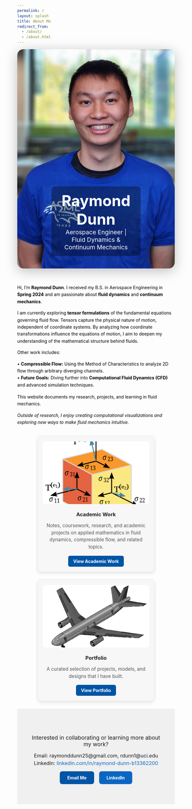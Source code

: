 ```yaml
---
permalink: /
layout: splash
title: About Me 
redirect_from: 
  - /about/
  - /about.html
---
```


<!-- Hero Image with Title Overlay -->
<div style="position:relative; width:100%; max-height:700px; overflow:hidden; border-radius:20px; box-shadow:0 8px 40px rgba(0,0,0,0.25); margin-bottom:50px;">
  <img src="/images/profile.jpg" alt="Raymond Dunn"
       style="width:100%; height:700px; object-fit:cover; object-position:center 10%; display:block;">
       
  <div style="position:absolute; bottom:40px; left:50%; transform:translateX(-50%); text-align:center; 
              color:#ffffff; background:rgba(0,0,0,0.35); padding:1rem 2rem; border-radius:12px;">
    <h1 style="font-size:3rem; margin:0;">Raymond Dunn</h1>
    <p style="font-size:1.2rem; margin:0;">Aerospace Engineer | Fluid Dynamics & Continuum Mechanics</p>
  </div>
</div>


<!-- Bio Section -->
<div style="max-width:none; margin:0 auto; text-align:left; line-height:1.6; color:#000000;">
  <p>Hi, I’m <strong>Raymond Dunn</strong>. I received my B.S. in Aerospace Engineering in <strong>Spring 2024</strong> and am passionate about <strong>fluid dynamics</strong> and <strong>continuum mechanics</strong>.</p>

  <p>I am currently exploring <strong>tensor formulations</strong> of the fundamental equations governing fluid flow. Tensors capture the physical nature of motion, independent of coordinate systems. By analyzing how coordinate transformations influence the equations of motion, I aim to deepen my understanding of the mathematical structure behind fluids.</p>

  <p>Other work includes:</p>
  <ul style="list-style-type:none; padding:0; margin:0 0 1rem 0;">
    <li>• <strong>Compressible Flow:</strong> Using the Method of Characteristics to analyze 2D flow through arbitrary diverging channels.</li>
    <li>• <strong>Future Goals:</strong> Diving further into <strong>Computational Fluid Dynamics (CFD)</strong> and advanced simulation techniques.</li>
  </ul>

  <p>This website documents my research, projects, and learning in fluid mechanics.</p>

  <p><em>Outside of research, I enjoy creating computational visualizations and exploring new ways to make fluid mechanics intuitive.</em></p>
</div>

<!-- Responsive Card Row -->
<style>
.rd-cards {
  display:flex;
  gap:1.5rem;
  justify-content:center;
  flex-wrap:wrap;
  margin-top:2rem;
}

.rd-card {
  background:#f7f7f7; /* light gray solid background */
  border-radius:12px;
  padding:1rem;
  max-width:340px;
  text-align:center;
  box-shadow:0 4px 12px rgba(0,0,0,0.1); /* subtle shadow */
  border:1px solid #e5e5e5; /* light border for definition */
  transition: transform 0.25s, box-shadow 0.25s;
}

.rd-card:hover {
  transform: translateY(-5px);
  box-shadow:0 8px 20px rgba(0,0,0,0.15); /* stronger shadow on hover */
}

.rd-card img {
  width:100%;
  height:200px; /* consistent with your other cards */
  object-fit:cover;
  border-radius:8px;
  margin-bottom:0.75rem;
}

.rd-card h3 {
  margin:0.5rem 0;
}

.rd-card h3 a {
  text-decoration:none;
  color:#222; /* dark readable text */
  transition:color 0.25s;
}

.rd-card h3 a:hover {
  color:#0055a5; /* brand blue hover */
}

.rd-card p {
  color:#555; /* medium-dark text for readability */
  margin-bottom:1rem;
  font-size:0.95rem;
  line-height:1.5;
}

.rd-btn {
  display:inline-block;
  padding:0.55rem 1rem;
  border-radius:6px; /* matches other buttons */
  text-decoration: none !important;
  font-weight:bold;
  background:#0055a5;
  color:#fff;
  transition:background 0.25s;
}

.rd-btn:hover {
  background:#003f7d; /* darker on hover */
}

@media (max-width:680px) {
  .rd-card {
    max-width:100%;
    width:100%;
  }
}
</style>

<div class="rd-cards">
  <div class="rd-card">
    <a href="/academics/">
      <img src="/images/tensorsimage.png" alt="Academic Work">
    </a>
    <h3><a href="/academics/">Academic Work</a></h3>
    <p> Notes, coursework, research, and academic projects on applied mathematics in fluid dynamics, compressible flow, and related topics.</p>
    <a class="rd-btn" href="/academics/">View Academic Work</a>
  </div>

  <div class="rd-card">
    <a href="/portfolio/">
      <img src="/images/portfolioimage.png" alt="Portfolio">
    </a>
    <h3><a href="/portfolio/">Portfolio</a></h3>
    <p>A curated selection of projects, models, and designs that I have built. </p>
    <a class="rd-btn" href="/portfolio/">View Portfolio</a>
  </div>

<!-- Footer CTA -->
<div style="text-align:center; padding:4rem 2rem; background:#f0f0f0;">
  <p style="font-size:1.1rem; margin-bottom:1rem;">Interested in collaborating or learning more about my work?</p>
  
  <!-- Contact info -->
  <p style="font-size:1rem; margin:0.25rem 0;">Email: raymonddunn25@gmail.com,  rdunn1@uci.edu </p>
  <p style="font-size:1rem; margin:0.25rem 0;">LinkedIn: <a href="https://www.linkedin.com/in/raymond-dunn-b13362200" target="_blank" style="color:#0a66c2; text-decoration:none;">linkedin.com/in/raymond-dunn-b13362200</a></p>
  
  <!-- Optional button links -->
  <div style="display:flex; justify-content:center; gap:1rem; flex-wrap:wrap; margin-top:1rem;">
    <a href="mailto: raymonddunn25@gmail.com" style="padding:0.75rem 1.5rem; background-color:#0055a5; color:#fff; border-radius:8px; text-decoration:none; font-weight:bold;">Email Me</a>
    <a href="https://www.linkedin.com/in/raymond-dunn-b13362200" target="_blank" style="padding:0.75rem 1.5rem; background-color:#0a66c2; color:#fff; border-radius:8px; text-decoration:none; font-weight:bold;">LinkedIn</a>
  </div>
</div>



